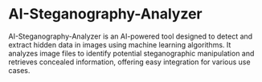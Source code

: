 # AI-Steganography-Analyzer
AI-Steganography-Analyzer is an AI-powered tool designed to detect and extract hidden data in images using machine learning algorithms. It analyzes image files to identify potential steganographic manipulation and retrieves concealed information, offering easy integration for various use cases.
